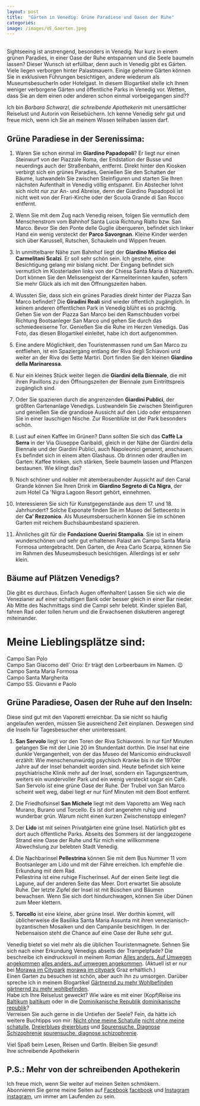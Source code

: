 ```yaml
---
layout: post
title:  "Gärten in Venedig: Grüne Paradiese und Oasen der Ruhe"
categories: 
image: /images/VE_Gaerten.jpeg
---
```



<br>
Sightseeing ist anstrengend, besonders in Venedig. Nur kurz in einem grünen Paradies, in einer Oase der Ruhe entspannen und die Seele baumeln lassen? Dieser Wunsch ist erfüllbar, denn auch in Venedig gibt es Gärten. Viele liegen verborgen hinter Palastmauern. Einige geheime Gärten können Sie in exklusiven Führungen besichtigen, andere wiederum als MuseumsbesucherIn oder Hotelgast.
In diesem Blogartikel stelle ich Ihnen weniger verborgene Gärten und öffentliche Parks in Venedig vor. Wetten, dass Sie an dem einen oder anderen schon einmal vorbeigegangen sind??



Ich bin *Barbara Schwarzl, die schreibende Apothekerin* mit unersättlicher Reiselust und Autorin von Reisebüchern. Ich kenne Venedig sehr gut und freue mich, wenn ich Sie an meinem Wissen teilhaben lassen darf.<br>



## Grüne Paradiese in der Serenissima: <br>

1. Waren Sie schon einmal im **Giardino Papadopoli**? Er liegt nur einen Steinwurf von der Piazzale Roma, der Endstation der Busse und neuerdings auch der Straßenbahn, entfernt. Direkt hinter den Kiosken verbirgt sich ein grünes Paradies. Genießen Sie den Schatten der Bäume, lustwandeln Sie zwischen Steinfiguren und starten Sie Ihren nächsten Aufenthalt in Venedig völlig entspannt.
Ein Abstecher lohnt sich nicht nur zur An- und Abreise, denn der Giardino Papadopoli ist nicht weit von der Frari-Kirche oder der Scuola Grande di San Rocco entfernt.<br>
 
2. Wenn Sie mit dem Zug nach Venedig reisen, folgen Sie vermutlich dem Menschenstrom vom Bahnhof Santa Lucia Richtung Rialto bzw. San Marco. Bevor Sie den Ponte delle Guglie überqueren, befindet sich linker Hand ein wenig versteckt der **Parco Savorgnan**. Kleine Kinder werden sich über Karussell, Rutschen, Schaukeln und Wippen freuen.
 
3. In unmittelbarer Nähe zum Bahnhof liegt der **Giardino Mistico dei Carmelitani Scalzi**. Er soll sehr schön sein. Ich gestehe, eine Besichtigung gelang mir bislang nicht. Der Eingang befindet sich vermutlich im Klosterladen links von der Chiesa Santa Maria di Nazareth. Dort können Sie den Melissengeist der Karmeliterinnen kaufen, sofern Sie mehr Glück als ich mit den Öffnungszeiten haben.
 
4. Wussten Sie, dass sich ein grünes Paradies direkt hinter der Piazza San Marco befindet? Die **Giradini Reali** sind wieder öffentlich zugänglich. In keinem anderen öffentlichen Park in Venedig blüht es so prächtig.<br>
Gehen Sie von der Piazza San Marco bei den Ramschbuden vorbei Richtung Bootsanleger San Marco und gehen Sie durch das schmiedeeiserne Tor. Genießen Sie die Ruhe im Herzen Venedigs. Das Foto, das diesen Blogartikel einleitet, habe ich dort aufgenommen.
 
5. Eine andere Möglichkeit, den Touristenmassen rund um San Marco zu entfliehen, ist ein Spaziergang entlang der Riva degli Schiavoni und weiter an der Riva dei Sette Martiri. Dort finden Sie den kleinen **Giardino della Marinaressa**.

6. Nur ein kleines Stück weiter liegen die **Giardini della Biennale**, die mit ihren Pavillons zu den Öffnungszeiten der Biennale zum Eintrittspreis zugänglich sind. 

7. Oder Sie spazieren durch die angrenzenden **Giardini Publici**, der größten Gartenanlage Venedigs. Lustwandeln Sie zwischen Steinfiguren und genießen Sie die grandiose Aussicht auf den Lido oder entspannen Sie in einer lauschigen Nische. Zur Rosenblüte ist der Park besonders schön.

8. Lust auf einen Kaffee im Grünen? Dann sollten Sie sich das **Caffè La Serra** in der Via Giuseppe Garibaldi, gleich in der Nähe der Giardini della Biennale und der Giardini Publici, auch Napoleonici genannt, anschauen. Es befindet sich in einem alten Glashaus. Ob drinnen oder draußen im Garten: Kaffee trinken, sich stärken, Seele baumeln lassen und Pflanzen bestaunen. Wie klingt das?

9. Noch schöner und nobler mit atemberaubender Aussicht auf den Canal Grande können Sie Ihren Drink im **Giardino Segreto di Ca Nigra**, der zum Hotel Ca 'Nigra Lagoon Resort gehört, einnehmen.

10. Interessieren Sie sich für Kunstgegenstände aus dem 17. und 18. Jahrhundert? Solche Exponate finden Sie im Museo del Settecento in der **Ca' Rezzonico**. Als MuseumsbersucherIn können Sie im schönen Garten mit reichem Buchsbaumbestand spazieren.

11. Ähnliches gilt für die **Fondazione Querini Stampalia**. Sie ist in einem wunderschönen und sehr gut erhaltenen Palast am Campo Santa Maria Formosa untergebracht. Den Garten, die Area Carlo Scarpa, können Sie im Rahmen des Museumsbesuch besichtigen. Allerdings ist er sehr klein.



## Bäume auf Plätzen Venedigs? <br>

Die gibt es durchaus. Einfach Augen offenhalten! Lassen Sie sich wie die Venezianer auf einer schattigen Bank oder besser gleich in einer Bar nieder. Ab Mitte des Nachmittags sind die Campi sehr belebt. Kinder spielen Ball, fahren Rad oder tollen herum und die Erwachsenen diskutieren angeregt miteinander.<br> 

# Meine Lieblingsplätze sind: <br>

Campo San Polo <br>
Campo San Giacomo dell` Orio: Er trägt den Lorbeerbaum im Namen. 😉 <br>
Campo Santa Maria Formosa <br>
Campo Santa Margherita <br>
Campo SS. Giovanni e Paolo <br>



## Grüne Paradiese, Oasen der Ruhe auf den Inseln: <br>

Diese sind gut mit den Vaporetti erreichbar. Da sie nicht so häufig angelaufen werden, müssen Sie ausreichend Zeit einplanen. Deswegen sind die Inseln für Tagesbesucher eher uninteressant. <br>

1. **San Servolo** liegt vor den Toren der Riva Schiavonni. In nur fünf Minuten gelangen Sie mit der Linie 20 im Stundentakt dorthin.
Die Insel hat eine dunkle Vergangenheit, von der das Museo del Manicomio eindrucksvoll erzählt: Wie menschenunwürdig psychisch Kranke bis in die 1970er Jahre auf der Insel behandelt worden sind. Heute befindet sich keine psychiatrische Klinik mehr auf der Insel, sondern ein Tagungszentrum, weiters ein wundervoller Park und ein wenig versteckt sogar ein Café. <br>
San Servolo ist eine grüne Oase der Ruhe. Der Trubel von San Marco scheint weit weg, dabei liegt er nur fünf Minuten mit dem Boot entfernt.

2. Die Friedhofsinsel **San Michele** liegt mit dem Vaporetto am Weg nach Murano, Burano und Torcello. Es ist dort angenehm ruhig und wunderbar grün. Warum nicht einen kurzen Zwischenstopp einlegen?

3. Der **Lido** ist mit seinen Privatgärten eine grüne Insel. Natürlich gibt es dort auch öffentliche Parks. Abseits des Sommers ist der langgezogene Strand eine Oase der Ruhe und für mich eine willkommene Abwechslung zur belebten Stadt Venedig.

4. Die Nachbarinsel **Pellestrina** können Sie mit dem Bus Nummer 11 vom Bootsanleger am Lido und mit der Fähre erreichen. Ich empfehle die Erkundung mit dem Rad.<br>
Pellestrina ist eine ruhige Fischerinsel. Auf der einen Seite liegt die Lagune, auf der anderen Seite das Meer. Dort erwartet Sie absolute Ruhe. Der letzte Zipfel der Insel ist mit Büschen und Bäumen bewachsen. Wenn Sie sich dort hindurchwagen, können Sie über Dünen zum Meer klettern.

5. **Torcello** ist eine kleine, aber grüne Insel. Wer dorthin kommt, will üblicherweise die Basilika Santa Maria Assunta mit ihren venezianisch-byzantischen Mosaiken und den Campanile besichtigen. In der Nebensaison steht die Chance auf eine Oase der Ruhe sehr gut. <br>


Venedig bietet so viel mehr als die üblichen Touristenmagnete. Sehnen Sie sich nach einer Erkundung Venedigs abseits der Trampelpfade? Die beschreibe ich eindrucksvoll in meinem Roman [Alles anders. Auf Umwegen angekommen] [alles anders. auf umwegen angekommen]. (Aktuell ist er nur bei [Morawa im Citypark] [morawa im citypark] Graz erhältlich.) <br>
Einen Garten zu besuchen ist schön, aber auch ihn zu umsorgen. Darüber spreche ich in meinem Blogartikel [Gärtnernd zu mehr Wohlbefinden] [gärtnernd zu mehr wohlbefinden].<br>
Habe ich Ihre Reiselust geweckt? Wie wäre es mit einer (Kopf)Reise ins [Baltikum] [baltikum] oder in die [Dominikanische Republik] [dominikanische republik]?<br>
Verreisen Sie auch gerne in die Untiefen der Seele? Fein, da hätte ich weitere Buchtipps von mir: [Nicht ohne meine Schatulle] [nicht ohne meine schatulle], [Dreierblues] [dreierblues] und [Spurensuche. Diagnose Schizophrenie] [spurensuche. diagnose schizophrenie].

 
Viel Spaß beim Lesen, Reisen und Gartln. Bleiben Sie gesund! <br>
Ihre schreibende Apothekerin <br>

## P.S.: Mehr von der schreibenden Apothekerin

Ich freue mich, wenn Sie weiter auf meinen Seiten schmökern. <br>
Abonnieren Sie gerne meine Seiten auf [Facebook] [facebook] und [Instagram] [instagram], um immer am Laufenden zu sein.



[spurensuche. diagnose schizophrenie]: https://barbaraschwarzl.com/spurensuche-diagnose-schizophrenie/
[alles anders. auf umwegen angekommen]: https://barbaraschwarzl.com/alles-anders-auf-umwegen-angekommen/
[morawa im citypark]: https://www.morawa.at/about/stores/storeDetail/CP-artcStore/Morawa-Citypark-Graz
[gärtnernd zu mehr wohlbefinden]: https://barbaraschwarzl.com/2022/04/27/Gaertnernd-zu-mehr-Wohlbefinden-11-Vorteile-der-Gartenarbeit-fuer-die-Gesundheit.html
[nicht ohne meine schatulle]: https://barbaraschwarzl.com/nicht-ohne-meine-schatulle/
[normandie]: https://barbaraschwarzl.com/alles-anders-auf-umwegen-angekommen/
[baltikum]: https://barbaraschwarzl.com/reise-quer-durch-estland-lettland-und-litauen/
[dominikanische republik]: https://barbaraschwarzl.com/dreierblues/
[dreierblues]: https://barbaraschwarzl.com/dreierblues/
[facebook]: https://www.facebook.com/schreibendeApothekerin
[twitter]: https://twitter.com/BuchSchwarzl
[instagram]: https://www.instagram.com/schreibendeapothekerin/
